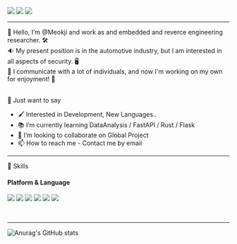 <a href="https://github.com/Meokji" target="_blank"><img src="https://img.shields.io/badge/Meokji-red?style=for-the-badge&logo=github&logoColor=181717"/></a>
<a href="https://jamesk.tistory.com" target="_blank"><img src="https://img.shields.io/badge/Blog-006666?style=for-the-badge&logo=Telegraph&logoColor=BE3939"/></a>
<a href="meokji.kim@gmail.com" target="_blank"><img src="https://img.shields.io/badge/GMAIL-informational?style=for-the-badge&logo=gmail&logoColor=EA4335"/></a>
<hr/>
👋 Hello, I’m @Meokji and work as and embedded and reverce engineering researcher. 🛠 <br>
🔉 My present position is in the automotive industry, but I am interested in all aspects of security. 🖥 <br>
👀 I communicate with a lot of individuals, and now I'm working on my own for enjoyment! 🌱 <br>
<br>

🧸 Just want to say
- 🖌 Interested in Development, New Languages.. <br>
- 📚 I’m currently learning DataAnalysis / FastAPI / Rust / Flask <br>
- 💞️ I’m looking to collaborate on Global Project <br>
- 📫 How to reach me - Contact me by email
<hr/>
💪 Skills <br>
<h4>Platform & Language</h4> 
<a href="#" target="_blank"><img src="https://img.shields.io/badge/C-696969?style=plastic&logo=c&logoColor=A8B9CC"/></a>
<a href="#" target="_blank"><img src="https://img.shields.io/badge/C++-5F9EA0?style=plastic&logo=cplusplus&logoColor=00599C"/></a>
<a href="#" target="_blank"><img src="https://img.shields.io/badge/Python-483D8B?style=plastic&logo=python&logoColor=3776AB"/></a>
<a href="#" target="_blank"><img src="https://img.shields.io/badge/FastAPI-F5F5DC?style=plastic&logo=FastAPI&logoColor=009688"/></a>
<a href="#" target="_blank"><img src="https://img.shields.io/badge/Rust-white?style=plastic&logo=Rust&logoColor=000000"/></a>
<a href="#" target="_blank"><img src="https://img.shields.io/badge/Flask-DB7093?style=plastic&logo=Flask&logoColor=000000"/></a>




<br><hr/>
![Anurag's GitHub stats](https://github-readme-stats.vercel.app/api?username=meokji&show_icons=true&theme=radical)

<!---
Meokji/Meokji is a ✨ special ✨ repository because its `README.md` (this file) appears on your GitHub profile.
You can click the Preview link to take a look at your changes.
--->
